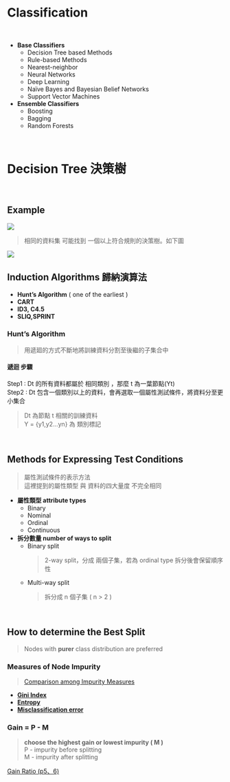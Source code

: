 # Classification
</br>

+ **Base Classifiers**
  + Decision Tree based Methods
  + Rule-based Methods
  + Nearest-neighbor
  + Neural Networks
  + Deep Learning
  + Naïve Bayes and Bayesian Belief Networks
  + Support Vector Machines
+ **Ensemble Classifiers**
  + Boosting
  + Bagging
  + Random Forests

</br>

# Decision Tree 決策樹

</br>

## Example
<img src ="https://user-images.githubusercontent.com/86312099/123761692-a6621e00-d8f4-11eb-8487-5809dfd9ce2a.png">

> 相同的資料集 可能找到 一個以上符合規則的決策樹。如下圖
<img src ="https://user-images.githubusercontent.com/86312099/123761698-a8c47800-d8f4-11eb-90d0-139f819bc5f6.png">

</br>

## Induction Algorithms 歸納演算法
* **Hunt’s Algorithm** ( one of the earliest )
* **CART**
* **ID3, C4.5**
* **SLIQ,SPRINT**

### Hunt’s Algorithm

> 用遞廻的方式不斷地將訓練資料分割至後繼的子集合中

#### 遞迴 步驟
Step1 : Dt 的所有資料都屬於 相同類別 ，那麼 t 為一葉節點(Yt)  
Step2 : Dt 包含一個類別以上的資料，會再選取一個屬性測試條件，將資料分至更小集合
> Dt 為節點 t 相關的訓練資料  
> Y = {y1,y2...yn} 為 類別標記

</br>

## Methods for Expressing Test Conditions
> 屬性測試條件的表示方法  
> 這裡提到的屬性類型 與 資料的四大量度 不完全相同

+ **屬性類型 attribute types**
  + Binary
  + Nominal
  + Ordinal
  + Continuous
+ **拆分數量 number of ways to split**
  + Binary split
    > 2-way split，分成 兩個子集，若為 ordinal type 拆分後會保留順序性
  + Multi-way split
    > 拆分成 n 個子集 ( n > 2 ) 
 
 </br>
 
## How to determine the Best Split
> Nodes with **purer** class distribution are preferred
 
### Measures of Node Impurity
> [Comparison among Impurity Measures](https://github.com/fuhsaio/BDLabNotes/blob/main/src/Comparison%20among%20Impurity%20Measures.pdf)

+ [**Gini Index**](https://github.com/fuhsaio/BDLabNotes/blob/main/src/Gini-Index.pdf)
+ [**Entropy**](https://github.com/fuhsaio/BDLabNotes/blob/main/src/Entropy.pdf)
+ [**Misclassification error**](https://github.com/fuhsaio/BDLabNotes/blob/main/src/Classification-Error.pdf)



### Gain = P - M
> **choose the highest gain or lowest impurity ( M )**  
> P -  impurity before splitting  
> M - impurity after splitting

[Gain Ratio (p5、6)](https://github.com/fuhsaio/BDLabNotes/blob/main/src/Entropy.pdf)

 
